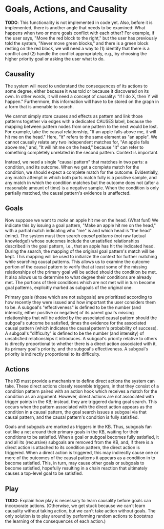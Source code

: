 # Goals, Actions, and Causality

**TODO**: This functionality is not implemented in code yet. Also, before it is 
implemented, there is another angle that needs to be examined: What happens 
when two or more goals conflict with each other? For example, if the user says, 
"Move the red block to the right," but the user has previously told the system, 
"Never move green blocks," and there is a green block resting on the red block, 
we will need a way to (1) identify that there is a conflict and (2) handle the 
conflict appropriately, e.g., by choosing the higher priority goal or asking 
the user what to do.

## Causality

The system will need to understand the consequences of its actions to some 
degree, either because it was told or because it discovered on its own. In 
other words, it will need a concept of causality: "If I do X, then Y will 
happen." Furthermore, this information will have to be stored on the graph in a
form that is amenable to search.

We cannot simply store causes and effects as pattern and link those patterns 
together via edges with a dedicated CAUSES label, because the mapping between 
pattern nodes from one pattern to the next would be lost. For example, take the 
causal relationship, "If an apple falls above me, it will hit me on the head." 
Here, "it" refers to the same element as "an apple". We cannot causally relate 
any two independent matches for, "An apple falls above me," and, "It will hit 
me on the head," because "it" can refer to something completely unrelated in 
the second pattern. Context is important.

Instead, we need a single "causal pattern" that matches in two parts: a 
condition, and its outcome. When we get a complete match for the condition, we 
should expect a complete match for the outcome. Evidentially, any match attempt 
in which both parts match fully is a positive sample, and any match in which 
the condition matches but the outcome does not (after a reasonable amount of 
time) is a negative sample. When the condition is only partially matched, the 
causal pattern's evidence is unaffected.

## Goals

Now suppose we want to *make* an apple hit me on the head. (What fun!) We 
indicate this by issuing a goal pattern, "Make an apple hit me on the head," 
with a partial match indicating who "me" is and which head is "the head" 
(mine). The system must then search *causal patterns* (not raw factual 
knowledge!) whose outcomes include the unsatisfied relationships described in 
the goal pattern, i.e., that an apple has hit the indicated head. During the 
search, the mapping of the original goal pattern's match will be kept. This 
mapping will be used to initialize the context for further matching while 
searching causal patterns. This allows us to examine the outcome portion of the
causal pattern to verify that at least some of the missing relationships of the 
primary goal will be added should the condition be met. It also allows us to 
determine to what degree their conditions are already met. The portions of 
their conditions which are not met will in turn become goal patterns, 
explicitly marked as subgoals of the original one.

Primary goals (those which are not subgoals) are prioritized according to how 
recently they were issued and how important the user considers them to be. A 
subgoal's "effectiveness" is defined to be the number (and intensity, either 
positive or negative) of its parent goal's missing relationships that will be 
added by the associated causal pattern should the subgoal's outcome be 
satisfied, times the evidence for the associated causal pattern (which 
indicates the causal pattern's probability of success). A subgoal's 
"difficulty" is defined to be the number (and intensity) of unsatisfied 
relationships it introduces. A subgoal's priority relative to others is 
directly proportional to whether there is a direct action associated with it, 
its primary goal's priority, and the subgoal's effectiveness. A subgoal's 
priority is indirectly proportional to its difficulty.

## Actions

The KB must provide a mechanism to define direct actions the system can take. 
These direct actions closely resemble triggers, in that they consist of a 
condition pattern paired with an action hook which receives a match for the 
condition as an argument. However, direct actions are not associated with 
trigger points in the KB; instead, they are triggered during goal search. This 
occurs when the pattern associated with the direct action appears as the 
condition in a causal pattern, the goal search issues a subgoal via that causal
pattern, and the causal pattern's condition is fully satisfied.

Goals and subgoals are marked as triggers in the KB. Thus, subgoals fan out 
like a net around their primary goals in the KB, waiting for their conditions 
to be satisfied. When a goal or subgoal becomes fully satisfied,  it and all 
its (recursive) subgoals are removed from the KB, and, if there is a direct
action is attached to its condition pattern, the direct action is triggered. 
When a direct action is triggered, this may indirectly cause one or more of the 
outcomes of the causal patterns it appears as a condition in to become
satisfied. This, in turn, may cause other goals or subgoals to become 
satisfied, hopefully resulting in a chain reaction that ultimately causes a
top-level goal to be satisfied.

## Play

**TODO**: Explain how play is necessary to learn causality before goals can
incorporate actions. (Otherwise, we get stuck because we can't learn causality
without taking action, but we can't take action without goals. The only 
solution is to play around by performing random actions to bootstrap the
learning of the consequences of each action.)
